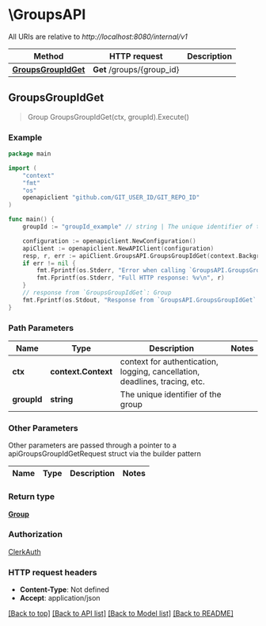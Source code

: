 # \GroupsAPI

All URIs are relative to *http://localhost:8080/internal/v1*

Method | HTTP request | Description
------------- | ------------- | -------------
[**GroupsGroupIdGet**](GroupsAPI.md#GroupsGroupIdGet) | **Get** /groups/{group_id} | 



## GroupsGroupIdGet

> Group GroupsGroupIdGet(ctx, groupId).Execute()



### Example

```go
package main

import (
	"context"
	"fmt"
	"os"
	openapiclient "github.com/GIT_USER_ID/GIT_REPO_ID"
)

func main() {
	groupId := "groupId_example" // string | The unique identifier of the group

	configuration := openapiclient.NewConfiguration()
	apiClient := openapiclient.NewAPIClient(configuration)
	resp, r, err := apiClient.GroupsAPI.GroupsGroupIdGet(context.Background(), groupId).Execute()
	if err != nil {
		fmt.Fprintf(os.Stderr, "Error when calling `GroupsAPI.GroupsGroupIdGet``: %v\n", err)
		fmt.Fprintf(os.Stderr, "Full HTTP response: %v\n", r)
	}
	// response from `GroupsGroupIdGet`: Group
	fmt.Fprintf(os.Stdout, "Response from `GroupsAPI.GroupsGroupIdGet`: %v\n", resp)
}
```

### Path Parameters


Name | Type | Description  | Notes
------------- | ------------- | ------------- | -------------
**ctx** | **context.Context** | context for authentication, logging, cancellation, deadlines, tracing, etc.
**groupId** | **string** | The unique identifier of the group | 

### Other Parameters

Other parameters are passed through a pointer to a apiGroupsGroupIdGetRequest struct via the builder pattern


Name | Type | Description  | Notes
------------- | ------------- | ------------- | -------------


### Return type

[**Group**](Group.md)

### Authorization

[ClerkAuth](../README.md#ClerkAuth)

### HTTP request headers

- **Content-Type**: Not defined
- **Accept**: application/json

[[Back to top]](#) [[Back to API list]](../README.md#documentation-for-api-endpoints)
[[Back to Model list]](../README.md#documentation-for-models)
[[Back to README]](../README.md)

